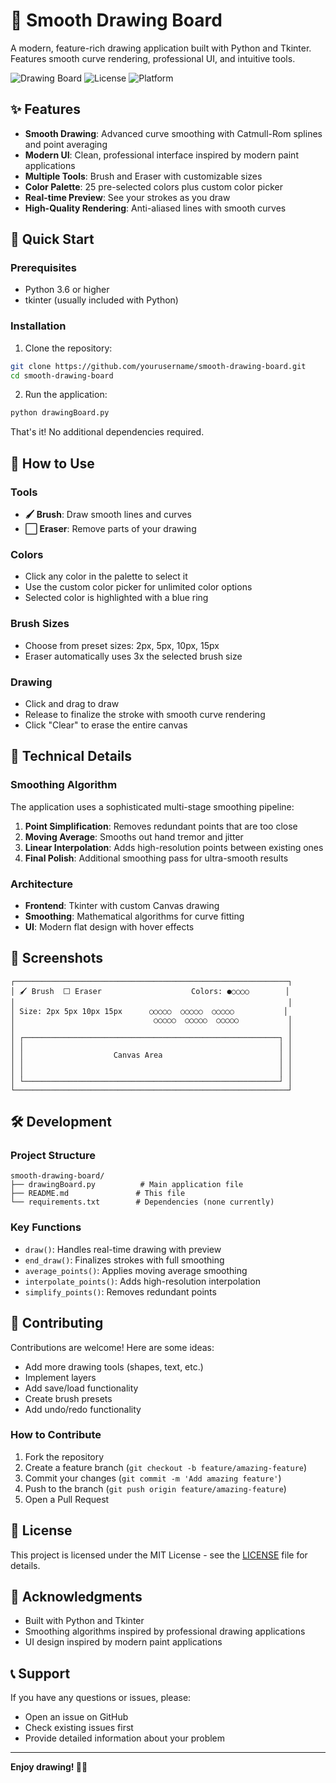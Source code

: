 # 🎨 Smooth Drawing Board

A modern, feature-rich drawing application built with Python and Tkinter. Features smooth curve rendering, professional UI, and intuitive tools.

![Drawing Board](https://img.shields.io/badge/Python-3.6+-blue.svg)
![License](https://img.shields.io/badge/License-MIT-green.svg)
![Platform](https://img.shields.io/badge/Platform-Cross--platform-lightgrey.svg)

## ✨ Features

- **Smooth Drawing**: Advanced curve smoothing with Catmull-Rom splines and point averaging
- **Modern UI**: Clean, professional interface inspired by modern paint applications
- **Multiple Tools**: Brush and Eraser with customizable sizes
- **Color Palette**: 25 pre-selected colors plus custom color picker
- **Real-time Preview**: See your strokes as you draw
- **High-Quality Rendering**: Anti-aliased lines with smooth curves

## 🚀 Quick Start

### Prerequisites

- Python 3.6 or higher
- tkinter (usually included with Python)

### Installation

1. Clone the repository:
```bash
git clone https://github.com/yourusername/smooth-drawing-board.git
cd smooth-drawing-board
```

2. Run the application:
```bash
python drawingBoard.py
```

That's it! No additional dependencies required.

## 🎯 How to Use

### Tools
- **🖌 Brush**: Draw smooth lines and curves
- **⬜ Eraser**: Remove parts of your drawing

### Colors
- Click any color in the palette to select it
- Use the custom color picker for unlimited color options
- Selected color is highlighted with a blue ring

### Brush Sizes
- Choose from preset sizes: 2px, 5px, 10px, 15px
- Eraser automatically uses 3x the selected brush size

### Drawing
- Click and drag to draw
- Release to finalize the stroke with smooth curve rendering
- Click "Clear" to erase the entire canvas

## 🔧 Technical Details

### Smoothing Algorithm
The application uses a sophisticated multi-stage smoothing pipeline:

1. **Point Simplification**: Removes redundant points that are too close
2. **Moving Average**: Smooths out hand tremor and jitter
3. **Linear Interpolation**: Adds high-resolution points between existing ones
4. **Final Polish**: Additional smoothing pass for ultra-smooth results

### Architecture
- **Frontend**: Tkinter with custom Canvas drawing
- **Smoothing**: Mathematical algorithms for curve fitting
- **UI**: Modern flat design with hover effects

## 📱 Screenshots

```
┌─────────────────────────────────────────────────────────────┐
│ 🖌 Brush  ⬜ Eraser                    Colors: ●○○○○        │
│                                                             │
│ Size: 2px 5px 10px 15px      ○○○○○  ○○○○○  ○○○○○           │
│                               ○○○○○  ○○○○○  ○○○○○           │
│                                                             │
│ ┌─────────────────────────────────────────────────────────┐ │
│ │                                                         │ │
│ │                    Canvas Area                          │ │
│ │                                                         │ │
│ │                                                         │ │
│ └─────────────────────────────────────────────────────────┘ │
└─────────────────────────────────────────────────────────────┘
```

## 🛠️ Development

### Project Structure
```
smooth-drawing-board/
├── drawingBoard.py          # Main application file
├── README.md               # This file
└── requirements.txt        # Dependencies (none currently)
```

### Key Functions
- `draw()`: Handles real-time drawing with preview
- `end_draw()`: Finalizes strokes with full smoothing
- `average_points()`: Applies moving average smoothing
- `interpolate_points()`: Adds high-resolution interpolation
- `simplify_points()`: Removes redundant points

## 🤝 Contributing

Contributions are welcome! Here are some ideas:

- Add more drawing tools (shapes, text, etc.)
- Implement layers
- Add save/load functionality
- Create brush presets
- Add undo/redo functionality

### How to Contribute
1. Fork the repository
2. Create a feature branch (`git checkout -b feature/amazing-feature`)
3. Commit your changes (`git commit -m 'Add amazing feature'`)
4. Push to the branch (`git push origin feature/amazing-feature`)
5. Open a Pull Request

## 📄 License

This project is licensed under the MIT License - see the [LICENSE](LICENSE) file for details.

## 🙏 Acknowledgments

- Built with Python and Tkinter
- Smoothing algorithms inspired by professional drawing applications
- UI design inspired by modern paint applications

## 📞 Support

If you have any questions or issues, please:
- Open an issue on GitHub
- Check existing issues first
- Provide detailed information about your problem

---

**Enjoy drawing! 🎨✨**
